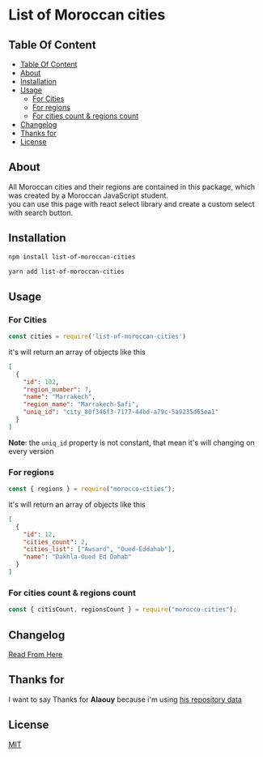 <h1>List of Moroccan cities</h1>

## Table Of Content

- [Table Of Content](#table-of-content)
- [About](#about)
- [Installation](#installation)
- [Usage](#usage)
  - [For Cities](#for-cities)
  - [For regions](#for-regions)
  - [For cities count & regions count](#for-cities-count--regions-count)
- [Changelog](#changelog)
- [Thanks for](#thanks-for)
- [License](#license)

## About

All Moroccan cities and their regions are contained in this package, which was created by a Moroccan JavaScript student.<br/>
you can use this page with react select library and create a custom select with search button.

## Installation

```sh
npm install list-of-moroccan-cities
```

```sh
yarn add list-of-moroccan-cities
```

## Usage

### For Cities

```js
const cities = require('list-of-moroccan-cities')
```

it's will return an array of objects like this

```json
[
  {
    "id": 102,
    "region_number": 7,
    "name": "Marrakech",
    "region_name": "Marrakech-Safi",
    "uniq_id": "city_80f346f3-7177-44bd-a79c-5a9235d65ea1"
  }
]
```
**Note**: the `uniq_id` property is not constant, that mean it's will changing on every version

### For regions

```js
const { regions } = require("morocco-cities");
```

it's will return an array of objects like this

```json
[
  {
    "id": 12,
    "cities_count": 2,
    "cities_list": ["Awsard", "Oued-Eddahab"],
    "name": "Dakhla-Oued Ed Dahab"
  }
]
```

### For cities count & regions count

```js
const { citisCount, regionsCount } = require("morocco-cities");
```

## Changelog

[Read From Here](./CHANGELOG)

## Thanks for

I want to say Thanks for **Alaouy** because i'm using [his repository data](https://github.com/alaouy/sql-moroccan-cities)

## License

[MIT](./LICENSE)
